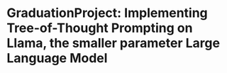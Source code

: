 # GraduationProject: Implementing Tree-of-Thought Prompting on Llama, the smaller parameter Large Language Model
